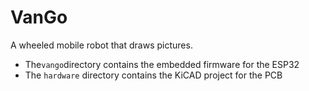 # VanGo
A wheeled mobile robot that draws pictures.

- The`vango`directory contains the embedded firmware for the ESP32
- The `hardware` directory contains the KiCAD project for the PCB

